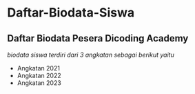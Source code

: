 # Daftar-Biodata-Siswa
Daftar Biodata Pesera Dicoding Academy
--
*biodata siswa terdiri dari 3 angkatan sebagai berikut yaitu*
- Angkatan 2021
- Angkatan 2022
- Angkatan 2023
